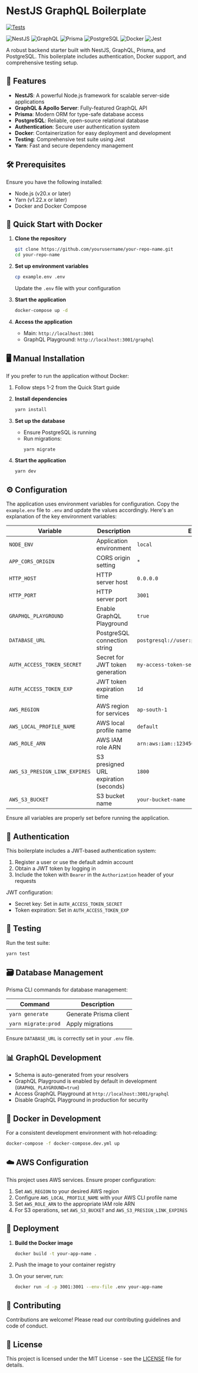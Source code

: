 # NestJS GraphQL Boilerplate

[![Tests](https://github.com/hmake98/nestjs-graphql-starter/actions/workflows/tests.yml/badge.svg)](https://github.com/hmake98/nestjs-graphql-starter/actions/workflows/main.yml)

![NestJS](https://img.shields.io/badge/NestJS-E0234E?style=for-the-badge&logo=nestjs&logoColor=white)
![GraphQL](https://img.shields.io/badge/GraphQL-E10098?style=for-the-badge&logo=graphql&logoColor=white)
![Prisma](https://img.shields.io/badge/Prisma-2D3748?style=for-the-badge&logo=prisma&logoColor=white)
![PostgreSQL](https://img.shields.io/badge/PostgreSQL-316192?style=for-the-badge&logo=postgresql&logoColor=white)
![Docker](https://img.shields.io/badge/Docker-2496ED?style=for-the-badge&logo=docker&logoColor=white)
![Jest](https://img.shields.io/badge/Jest-C21325?style=for-the-badge&logo=jest&logoColor=white)

A robust backend starter built with NestJS, GraphQL, Prisma, and PostgreSQL. This boilerplate includes authentication, Docker support, and comprehensive testing setup.

## 🌟 Features

-   **NestJS**: A powerful Node.js framework for scalable server-side applications
-   **GraphQL & Apollo Server**: Fully-featured GraphQL API
-   **Prisma**: Modern ORM for type-safe database access
-   **PostgreSQL**: Reliable, open-source relational database
-   **Authentication**: Secure user authentication system
-   **Docker**: Containerization for easy deployment and development
-   **Testing**: Comprehensive test suite using Jest
-   **Yarn**: Fast and secure dependency management

## 🛠 Prerequisites

Ensure you have the following installed:

-   Node.js (v20.x or later)
-   Yarn (v1.22.x or later)
-   Docker and Docker Compose

## 🚀 Quick Start with Docker

1. **Clone the repository**

    ```bash
    git clone https://github.com/yourusername/your-repo-name.git
    cd your-repo-name
    ```

2. **Set up environment variables**

    ```bash
    cp example.env .env
    ```

    Update the `.env` file with your configuration

3. **Start the application**

    ```bash
    docker-compose up -d
    ```

4. **Access the application**
    - Main: `http://localhost:3001`
    - GraphQL Playground: `http://localhost:3001/graphql`

## 🖥 Manual Installation

If you prefer to run the application without Docker:

1. Follow steps 1-2 from the Quick Start guide

2. **Install dependencies**

    ```bash
    yarn install
    ```

3. **Set up the database**

    - Ensure PostgreSQL is running
    - Run migrations:
        ```bash
        yarn migrate
        ```

4. **Start the application**
    ```bash
    yarn dev
    ```

## ⚙️ Configuration

The application uses environment variables for configuration. Copy the `example.env` file to `.env` and update the values accordingly. Here's an explanation of the key environment variables:

| Variable                      | Description                           | Example Value                                      |
| ----------------------------- | ------------------------------------- | -------------------------------------------------- |
| `NODE_ENV`                    | Application environment               | `local`                                            |
| `APP_CORS_ORIGIN`             | CORS origin setting                   | `*`                                                |
| `HTTP_HOST`                   | HTTP server host                      | `0.0.0.0`                                          |
| `HTTP_PORT`                   | HTTP server port                      | `3001`                                             |
| `GRAPHQL_PLAYGROUND`          | Enable GraphQL Playground             | `true`                                             |
| `DATABASE_URL`                | PostgreSQL connection string          | `postgresql://user:password@localhost:5432/dbname` |
| `AUTH_ACCESS_TOKEN_SECRET`    | Secret for JWT token generation       | `my-access-token-secret`                           |
| `AUTH_ACCESS_TOKEN_EXP`       | JWT token expiration time             | `1d`                                               |
| `AWS_REGION`                  | AWS region for services               | `ap-south-1`                                       |
| `AWS_LOCAL_PROFILE_NAME`      | AWS local profile name                | `default`                                          |
| `AWS_ROLE_ARN`                | AWS IAM role ARN                      | `arn:aws:iam::123456789012:role/YourRoleName`      |
| `AWS_S3_PRESIGN_LINK_EXPIRES` | S3 presigned URL expiration (seconds) | `1800`                                             |
| `AWS_S3_BUCKET`               | S3 bucket name                        | `your-bucket-name`                                 |

Ensure all variables are properly set before running the application.

## 🔐 Authentication

This boilerplate includes a JWT-based authentication system:

1. Register a user or use the default admin account
2. Obtain a JWT token by logging in
3. Include the token with `Bearer` in the `Authorization` header of your requests

JWT configuration:

-   Secret key: Set in `AUTH_ACCESS_TOKEN_SECRET`
-   Token expiration: Set in `AUTH_ACCESS_TOKEN_EXP`

## 🧪 Testing

Run the test suite:

```bash
yarn test
```

## 🗃 Database Management

Prisma CLI commands for database management:

| Command             | Description            |
| ------------------- | ---------------------- |
| `yarn generate`     | Generate Prisma client |
| `yarn migrate:prod` | Apply migrations       |

Ensure `DATABASE_URL` is correctly set in your `.env` file.

## 📊 GraphQL Development

-   Schema is auto-generated from your resolvers
-   GraphQL Playground is enabled by default in development (`GRAPHQL_PLAYGROUND=true`)
-   Access GraphQL Playground at `http://localhost:3001/graphql`
-   Disable GraphQL Playground in production for security

## 🐳 Docker in Development

For a consistent development environment with hot-reloading:

```bash
docker-compose -f docker-compose.dev.yml up
```

## ☁️ AWS Configuration

This project uses AWS services. Ensure proper configuration:

1. Set `AWS_REGION` to your desired AWS region
2. Configure `AWS_LOCAL_PROFILE_NAME` with your AWS CLI profile name
3. Set `AWS_ROLE_ARN` to the appropriate IAM role ARN
4. For S3 operations, set `AWS_S3_BUCKET` and `AWS_S3_PRESIGN_LINK_EXPIRES`

## 🚢 Deployment

1. **Build the Docker image**

    ```bash
    docker build -t your-app-name .
    ```

2. Push the image to your container registry

3. On your server, run:
    ```bash
    docker run -d -p 3001:3001 --env-file .env your-app-name
    ```

## 🤝 Contributing

Contributions are welcome! Please read our contributing guidelines and code of conduct.

## 📄 License

This project is licensed under the MIT License - see the [LICENSE](LICENSE) file for details.
